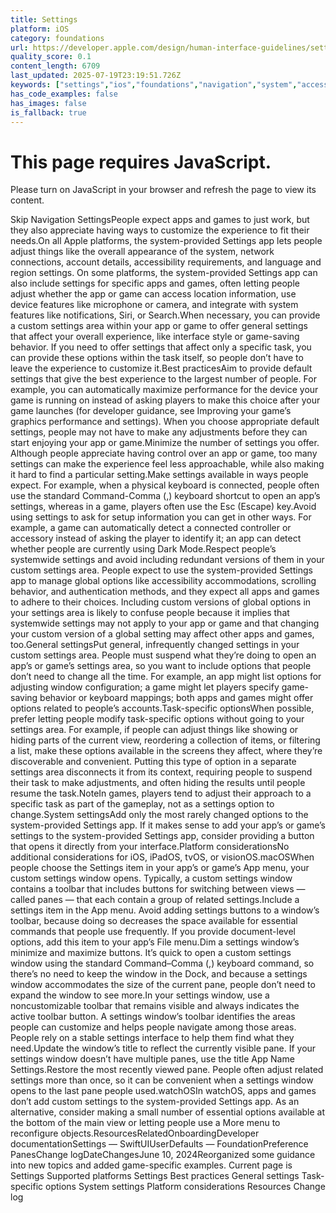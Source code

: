 ```yaml
---
title: Settings
platform: iOS
category: foundations
url: https://developer.apple.com/design/human-interface-guidelines/settings
quality_score: 0.1
content_length: 6709
last_updated: 2025-07-19T23:19:51.726Z
keywords: ["settings","ios","foundations","navigation","system","accessibility","interface","buttons"]
has_code_examples: false
has_images: false
is_fallback: true
---
```


# This page requires JavaScript.

Please turn on JavaScript in your browser and refresh the page to view its content.

Skip Navigation SettingsPeople expect apps and games to just work, but they also appreciate having ways to customize the experience to fit their needs.On all Apple platforms, the system-provided Settings app lets people adjust things like the overall appearance of the system, network connections, account details, accessibility requirements, and language and region settings. On some platforms, the system-provided Settings app can also include settings for specific apps and games, often letting people adjust whether the app or game can access location information, use device features like microphone or camera, and integrate with system features like notifications, Siri, or Search.When necessary, you can provide a custom settings area within your app or game to offer general settings that affect your overall experience, like interface style or game-saving behavior. If you need to offer settings that affect only a specific task, you can provide these options within the task itself, so people don’t have to leave the experience to customize it.Best practicesAim to provide default settings that give the best experience to the largest number of people. For example, you can automatically maximize performance for the device your game is running on instead of asking players to make this choice after your game launches (for developer guidance, see Improving your game’s graphics performance and settings). When you choose appropriate default settings, people may not have to make any adjustments before they can start enjoying your app or game.Minimize the number of settings you offer. Although people appreciate having control over an app or game, too many settings can make the experience feel less approachable, while also making it hard to find a particular setting.Make settings available in ways people expect. For example, when a physical keyboard is connected, people often use the standard Command-Comma (,) keyboard shortcut to open an app’s settings, whereas in a game, players often use the Esc (Escape) key.Avoid using settings to ask for setup information you can get in other ways. For example, a game can automatically detect a connected controller or accessory instead of asking the player to identify it; an app can detect whether people are currently using Dark Mode.Respect people’s systemwide settings and avoid including redundant versions of them in your custom settings area. People expect to use the system-provided Settings app to manage global options like accessibility accommodations, scrolling behavior, and authentication methods, and they expect all apps and games to adhere to their choices. Including custom versions of global options in your settings area is likely to confuse people because it implies that systemwide settings may not apply to your app or game and that changing your custom version of a global setting may affect other apps and games, too.General settingsPut general, infrequently changed settings in your custom settings area. People must suspend what they’re doing to open an app’s or game’s settings area, so you want to include options that people don’t need to change all the time. For example, an app might list options for adjusting window configuration; a game might let players specify game-saving behavior or keyboard mappings; both apps and games might offer options related to people’s accounts.Task-specific optionsWhen possible, prefer letting people modify task-specific options without going to your settings area. For example, if people can adjust things like showing or hiding parts of the current view, reordering a collection of items, or filtering a list, make these options available in the screens they affect, where they’re discoverable and convenient. Putting this type of option in a separate settings area disconnects it from its context, requiring people to suspend their task to make adjustments, and often hiding the results until people resume the task.NoteIn games, players tend to adjust their approach to a specific task as part of the gameplay, not as a settings option to change.System settingsAdd only the most rarely changed options to the system-provided Settings app. If it makes sense to add your app’s or game’s settings to the system-provided Settings app, consider providing a button that opens it directly from your interface.Platform considerationsNo additional considerations for iOS, iPadOS, tvOS, or visionOS.macOSWhen people choose the Settings item in your app’s or game’s App menu, your custom settings window opens. Typically, a custom settings window contains a toolbar that includes buttons for switching between views — called panes — that each contain a group of related settings.Include a settings item in the App menu. Avoid adding settings buttons to a window’s toolbar, because doing so decreases the space available for essential commands that people use frequently. If you provide document-level options, add this item to your app’s File menu.Dim a settings window’s minimize and maximize buttons. It’s quick to open a custom settings window using the standard Command–Comma (,) keyboard command, so there’s no need to keep the window in the Dock, and because a settings window accommodates the size of the current pane, people don’t need to expand the window to see more.In your settings window, use a noncustomizable toolbar that remains visible and always indicates the active toolbar button. A settings window’s toolbar identifies the areas people can customize and helps people navigate among those areas. People rely on a stable settings interface to help them find what they need.Update the window’s title to reflect the currently visible pane. If your settings window doesn’t have multiple panes, use the title App Name Settings.Restore the most recently viewed pane. People often adjust related settings more than once, so it can be convenient when a settings window opens to the last pane people used.watchOSIn watchOS, apps and games don’t add custom settings to the system-provided Settings app. As an alternative, consider making a small number of essential options available at the bottom of the main view or letting people use a More menu to reconfigure objects.ResourcesRelatedOnboardingDeveloper documentationSettings — SwiftUIUserDefaults — FoundationPreference PanesChange logDateChangesJune 10, 2024Reorganized some guidance into new topics and added game-specific examples. Current page is Settings Supported platforms Settings Best practices General settings Task-specific options System settings Platform considerations Resources Change log